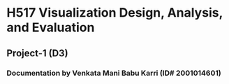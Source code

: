# H517 Visualization Design, Analysis, and Evaluation
## Project-1 (D3)
### Documentation by Venkata Mani Babu Karri (ID# 2001014601)
